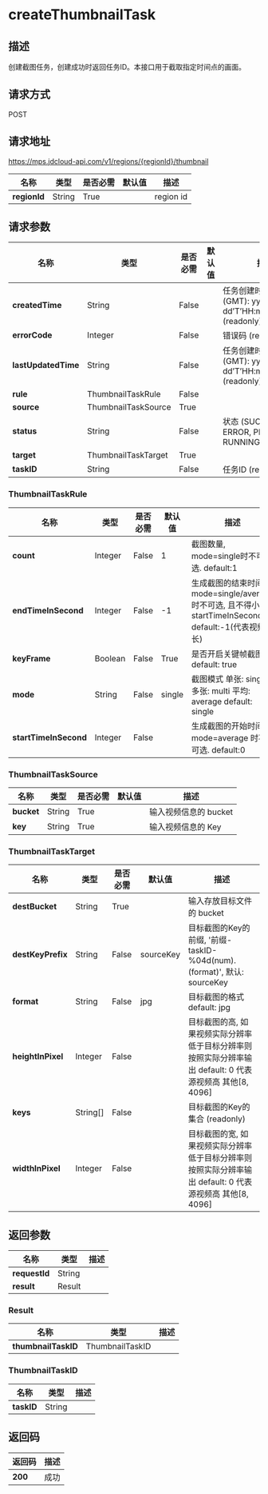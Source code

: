 # createThumbnailTask


## 描述
创建截图任务，创建成功时返回任务ID。本接口用于截取指定时间点的画面。

## 请求方式
POST

## 请求地址
https://mps.jdcloud-api.com/v1/regions/{regionId}/thumbnail

|名称|类型|是否必需|默认值|描述|
|---|---|---|---|---|
|**regionId**|String|True| |region id|

## 请求参数
|名称|类型|是否必需|默认值|描述|
|---|---|---|---|---|
|**createdTime**|String|False| |任务创建时间 时间格式(GMT): yyyy-MM-dd’T’HH:mm:ss.SSS’Z’  (readonly)|
|**errorCode**|Integer|False| |错误码 (readonly)|
|**lastUpdatedTime**|String|False| |任务创建时间 时间格式(GMT): yyyy-MM-dd’T’HH:mm:ss.SSS’Z’  (readonly)|
|**rule**|ThumbnailTaskRule|False| | |
|**source**|ThumbnailTaskSource|True| | |
|**status**|String|False| |状态 (SUCCESS, ERROR, PENDDING, RUNNING) (readonly)|
|**target**|ThumbnailTaskTarget|True| | |
|**taskID**|String|False| |任务ID (readonly)|

### ThumbnailTaskRule
|名称|类型|是否必需|默认值|描述|
|---|---|---|---|---|
|**count**|Integer|False|1|截图数量, mode=single时不可选. default:1|
|**endTimeInSecond**|Integer|False|-1|生成截图的结束时间, mode=single/average时不可选, 且不得小于startTimeInSecond. default:-1(代表视频时长)|
|**keyFrame**|Boolean|False|True|是否开启关键帧截图 default: true|
|**mode**|String|False|single|截图模式 单张: single 多张: multi 平均: average default: single|
|**startTimeInSecond**|Integer|False| |生成截图的开始时间, mode=average 时不可选. default:0|
### ThumbnailTaskSource
|名称|类型|是否必需|默认值|描述|
|---|---|---|---|---|
|**bucket**|String|True| |输入视频信息的 bucket|
|**key**|String|True| |输入视频信息的 Key|
### ThumbnailTaskTarget
|名称|类型|是否必需|默认值|描述|
|---|---|---|---|---|
|**destBucket**|String|True| |输入存放目标文件的 bucket|
|**destKeyPrefix**|String|False|sourceKey|目标截图的Key的前缀, '前缀-taskID-%04d(num).(format)', 默认: sourceKey|
|**format**|String|False|jpg|目标截图的格式 default: jpg|
|**heightInPixel**|Integer|False| |目标截图的高, 如果视频实际分辨率低于目标分辨率则按照实际分辨率输出 default: 0 代表源视频高 其他[8, 4096]|
|**keys**|String[]|False| |目标截图的Key的集合 (readonly)|
|**widthInPixel**|Integer|False| |目标截图的宽, 如果视频实际分辨率低于目标分辨率则按照实际分辨率输出 default: 0 代表源视频高 其他[8, 4096]|

## 返回参数
|名称|类型|描述|
|---|---|---|
|**requestId**|String| |
|**result**|Result| |

### Result
|名称|类型|描述|
|---|---|---|
|**thumbnailTaskID**|ThumbnailTaskID| |
### ThumbnailTaskID
|名称|类型|描述|
|---|---|---|
|**taskID**|String| |

## 返回码
|返回码|描述|
|---|---|
|**200**|成功|
